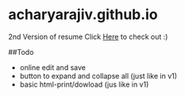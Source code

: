 acharyarajiv.github.io
======================
2nd Version of resume
Click [Here](http://acharyarajiv.github.io/) to check out :)

##Todo
*	online edit and save
*	button to expand and collapse all (just like in v1)
*	basic html-print/dowload (jus like in v1)
